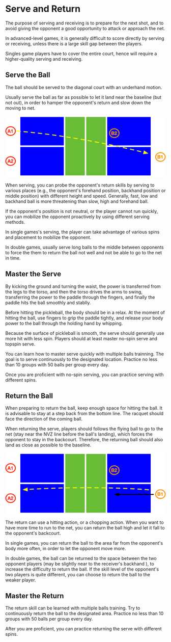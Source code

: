 # Serve and Return

The purpose of serving and receiving is to prepare for the next shot, and to avoid giving the opponent a good opportunity to attack or approach the net.

In advanced-level games, it is generally difficult to score directly by serving or receiving, unless there is a large skill gap between the players.

Singles game players have to cover the entire court, hence will require a higher-quality serving and receiving.

## Serve the Ball

The ball should be served to the diagonal court with an underhand motion. 

Usually serve the ball as far as possible to let it land near the baseline (but not out), in order to hamper the opponent's return and slow down the moving to net.

![Double Serve](_images/double-serve.png)

When serving, you can probe the opponent's return skills by serving to various places (e.g., the opponent's forehand position, backhand position or middle position) with different height and speed. Generally, fast, low and backhand ball is more threatening than slow, high and forehand ball.

If the opponent's position is not neutral, or the player cannot run quickly, you can mobilize the opponent proactively by using different serving methods.

In single games's serving, the player can take advantage of various spins and placement to mobilize the opponent.

In double games, usually serve long balls to the middle between opponents to force the them to return the ball not well and not be able to go to the net in time.

## Master the Serve

By kicking the ground and turning the waist, the power is transferred from the legs to the torso, and then the torso drives the arms to swing, transferring the power to the paddle through the fingers, and finally the paddle hits the ball smoothly and stablly.

Before hitting the pickleball, the body should be in a relax. At the moment of hitting the ball, use fingers to grip the paddle tightly, and release your body power to the ball through the holding hand by whipping.

Because the surface of pickleball is smooth, the serve should generally use more hit with less spin. Players should at least master no-spin serve and topspin serve.

You can learn how to master serve quickly with multiple balls trainning. The goal is to serve continuously to the designated location. Practice no less than 10 groups with 50 balls per group every day.

Once you are proficient with no-spin serving, you can practice serving with different spins.

## Return the Ball
When preparing to return the ball, keep enough space for hitting the ball. It is advisable to stay at a step back from the bottom line. The racquet should face the direction of the coming ball.

When returning the serve, players should follows the flying ball to go to the net (stay near the NVZ line before the ball's landing), which forces the opponent to stay in the backcourt. Therefore, the returning ball should also land as close as possible to the baseline. 

![Double Receive](_images/double-receive.png)

The return can use a hitting action, or a chopping action. When you want to have more time to run to the net, you can return the ball high and let it fall to the opponent's backcourt.

In single games, you can return the ball to the area far from the opponent's body more often, in order to let the opponent move more.

In double games, the ball can be returned to the space between the two opponent players (may be slightly near to the receiver's backhand ), to increase the difficulty to return the ball. If the skill level of the opponent's two players is quite different, you can choose to return the ball to the weaker player.

## Master the Return

The return skill can be learned with multiple balls training. Try to continuously return the ball to the designated area. Practice no less than 10 groups with 50 balls per group every day.

After you are proficient, you can practice returning the serve with different spins.